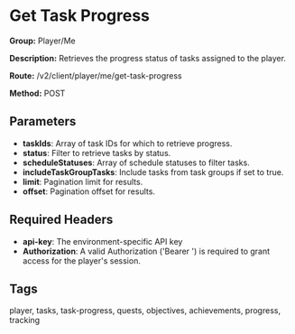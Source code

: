 # Get Task Progress

**Group:** Player/Me

**Description:** Retrieves the progress status of tasks assigned to the player.

**Route:** /v2/client/player/me/get-task-progress

**Method:** POST

## Parameters

- **taskIds**: Array of task IDs for which to retrieve progress.
- **status**: Filter to retrieve tasks by status.
- **scheduleStatuses**: Array of schedule statuses to filter tasks.
- **includeTaskGroupTasks**: Include tasks from task groups if set to true.
- **limit**: Pagination limit for results.
- **offset**: Pagination offset for results.

## Required Headers

- **api-key**: The environment-specific API key
- **Authorization**: A valid Authorization ('Bearer <token>') is required to grant access for the player's session.

## Tags

player, tasks, task-progress, quests, objectives, achievements, progress, tracking
